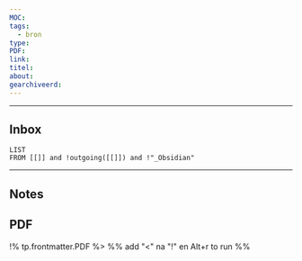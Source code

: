 ```yaml
---
MOC:
tags:
  - bron
type:
PDF:
link:
titel:
about:
gearchiveerd:
---
```

---
## Inbox
```dataview
LIST
FROM [[]] and !outgoing([[]]) and !"_Obsidian"
```
---
## Notes


## PDF

!% tp.frontmatter.PDF %>
%% add "<" na "!" en Alt+r to run %%